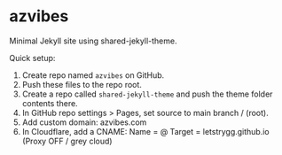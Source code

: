 azvibes
========
Minimal Jekyll site using shared-jekyll-theme.

Quick setup:
1. Create repo named `azvibes` on GitHub.
2. Push these files to the repo root.
3. Create a repo called `shared-jekyll-theme` and push the theme folder contents there.
4. In GitHub repo settings > Pages, set source to main branch / (root).
5. Add custom domain: azvibes.com
6. In Cloudflare, add a CNAME: Name = @  Target = letstrygg.github.io  (Proxy OFF / grey cloud)
